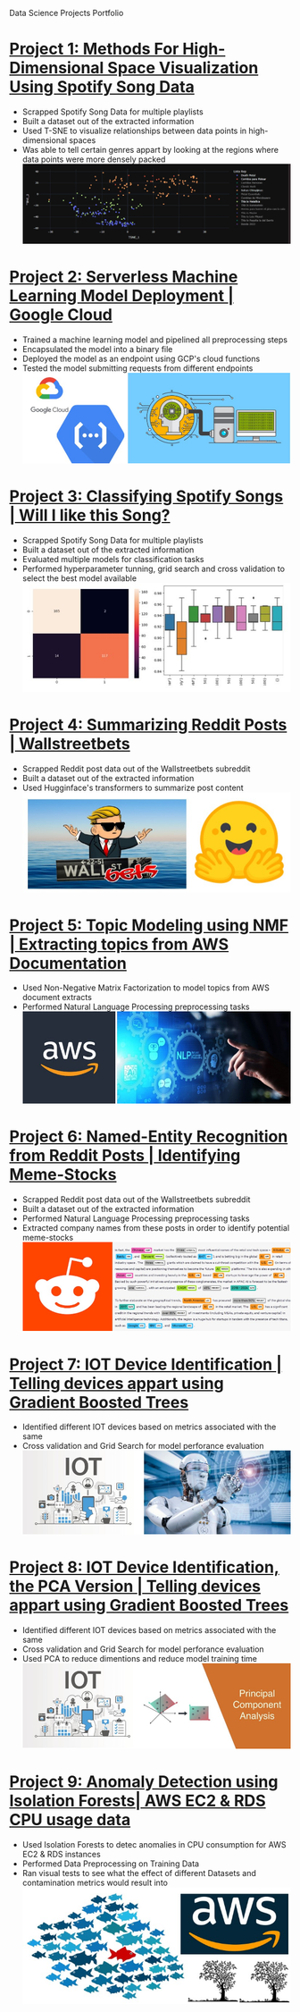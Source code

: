 Data Science Projects Portfolio

# [Project 1: Methods For High-Dimensional Space Visualization Using Spotify Song Data](https://github.com/irojasgo/spotifytsne)
- Scrapped Spotify Song Data for multiple playlists
- Built a dataset out of the extracted information
- Used T-SNE to visualize relationships between data points in  high-dimensional spaces
- Was able to tell certain genres appart by looking at the regions where data points were more densely packed
![](/images/Screenshot_4.jpg)

# [Project 2: Serverless Machine Learning Model Deployment | Google Cloud](https://github.com/irojasgo/gcp_serverless_ml)
- Trained a machine learning model and pipelined all preprocessing steps
- Encapsulated the model into a binary file
- Deployed the model as an endpoint using GCP's cloud functions
- Tested the model submitting requests from different endpoints
![](/images/Screenshot_6.jpg)

# [Project 3: Classifying Spotify Songs | Will I like this Song?](https://github.com/irojasgo/spotifyclassifier)
- Scrapped Spotify Song Data for multiple playlists
- Built a dataset out of the extracted information
- Evaluated multiple models for classification tasks
- Performed hyperparameter tunning, grid search and cross validation to select the best model available 
![](/images/Screenshot_1.jpg)

# [Project 4: Summarizing Reddit Posts | Wallstreetbets](https://github.com/irojasgo/redditsummarizer)
- Scrapped Reddit post data out of the Wallstreetbets subreddit
- Built a dataset out of the extracted information
- Used Hugginface's transformers to summarize post content
![](/images/Screenshot_2.jpg)

# [Project 5: Topic Modeling using NMF | Extracting topics from AWS Documentation](https://github.com/irojasgo/nmf_awstopics)
- Used Non-Negative Matrix Factorization to model topics from AWS document extracts
- Performed Natural Language Processing preprocessing tasks 
![](/images/Screenshot_3.jpg)

# [Project 6: Named-Entity Recognition from Reddit Posts | Identifying Meme-Stocks](https://github.com/irojasgo/redditner)
- Scrapped Reddit post data out of the Wallstreetbets subreddit
- Built a dataset out of the extracted information
- Performed Natural Language Processing preprocessing tasks
- Extracted company names from these posts in order to identify potential meme-stocks
![](/images/Screenshot_5.jpg)

# [Project 7: IOT Device Identification | Telling devices appart using Gradient Boosted Trees](https://github.com/irojasgo/iotdevices)
- Identified different IOT devices based on metrics associated with the same
- Cross validation and Grid Search for model perforance evaluation
![](/images/Screenshot_8.jpg)

# [Project 8: IOT Device Identification, the PCA Version | Telling devices appart using Gradient Boosted Trees](https://github.com/irojasgo/iotdevices_pca)
- Identified different IOT devices based on metrics associated with the same
- Cross validation and Grid Search for model perforance evaluation
- Used PCA to reduce dimentions and reduce model training time
![](/images/Screenshot_7.jpg)

# [Project 9: Anomaly Detection using Isolation Forests|  AWS EC2 & RDS CPU usage data](https://github.com/irojasgo/aws_anomaly_detection)
- Used Isolation Forests to detec anomalies in CPU consumption for AWS EC2 & RDS instances
- Performed Data Preprocessing on Training Data
- Ran visual tests to see what the effect of different Datasets and contamination metrics would result into 
![](/images/Screenshot_10.jpg)
